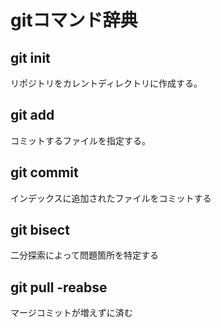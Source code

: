 # gitコマンド辞典

## git init
リポジトリをカレントディレクトリに作成する。

## git add
コミットするファイルを指定する。

## git commit
インデックスに追加されたファイルをコミットする

## git bisect
二分探索によって問題箇所を特定する

## git pull -reabse
マージコミットが増えずに済む
